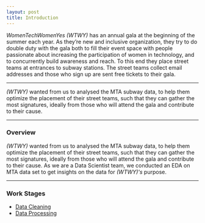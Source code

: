 ```yaml
---
layout: post
title: Introduction
---
```


*WomenTechWomenYes (WTWY)* has an annual gala at the beginning of the summer each year. As they’re new and inclusive organization, they try to do double duty with the gala both to fill their event space with people passionate about increasing the participation of women in technology, and to concurrently build awareness and reach. To this end they place street teams at entrances to subway stations. The street teams collect email addresses and those who sign up are sent free tickets to their gala.

-----
*(WTWY)* wanted from us to analysed the MTA subway data, to help them optimize the placement of their street teams, such that they can gather the most signatures, ideally from those who will attend the gala and contribute to their cause. 

-----

### Overview

*(WTWY)* wanted from us to analysed the MTA subway data, to help them optimize the placement of their street teams, such that they can gather the most signatures, ideally from those who will attend the gala and contribute to their cause. 
As we are a Data Scientist team, we conducted an EDA on MTA data set to get insights on the data for *(WTWY)'s* purpose. 

-----

### Work Stages

* [Data Cleaning](https://lamam13.github.io/2019/09/07/Data-cleaning/) 
* [Data Processing]()




